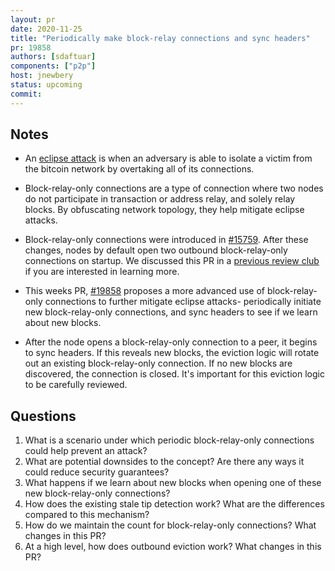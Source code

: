 ```yaml
---
layout: pr
date: 2020-11-25
title: "Periodically make block-relay connections and sync headers"
pr: 19858
authors: [sdaftuar]
components: ["p2p"]
host: jnewbery
status: upcoming
commit:
---
```



## Notes
- An [eclipse attack](https://bitcoinops.org/en/topics/eclipse-attacks/) is
  when an adversary is able to isolate a victim from the bitcoin network by
  overtaking all of its connections.

- Block-relay-only connections are a type of connection where two nodes do not
  participate in transaction or address relay, and solely relay blocks. By
  obfuscating network topology, they help mitigate eclipse attacks.

- Block-relay-only connections were introduced in
  [#15759](https://github.com/bitcoin/bitcoin/pull/15759). After these changes,
  nodes by default open two outbound block-relay-only connections on startup.
  We discussed this PR in a [previous review
  club](https://bitcoincore.reviews/15759.html) if you are interested in
  learning more.

- This weeks PR, [#19858](https://github.com/bitcoin/bitcoin/pull/19858)
  proposes a more advanced use of block-relay-only connections to further
  mitigate eclipse attacks- periodically initiate new block-relay-only
  connections, and sync headers to see if we learn about new blocks.

- After the node opens a block-relay-only connection to a peer, it begins to
  sync headers. If this reveals new blocks, the eviction logic will rotate out
  an existing block-relay-only connection. If no new blocks are discovered, the
  connection is closed. It's important for this eviction logic to be
  carefully reviewed.


## Questions
1. What is a scenario under which periodic block-relay-only connections could
   help prevent an attack?
2. What are potential downsides to the concept? Are there any ways it could
   reduce security guarantees?
3. What happens if we learn about new blocks when opening one of these new
   block-relay-only connections?
4. How does the existing stale tip detection work? What are the differences
   compared to this mechanism?
5. How do we maintain the count for block-relay-only connections? What changes
   in this PR?
6. At a high level, how does outbound eviction work? What changes in this PR?


<!-- TODO: After meeting, uncomment and add meeting log between the irc tags
## Meeting Log

{% irc %}
{% endirc %}
-->
